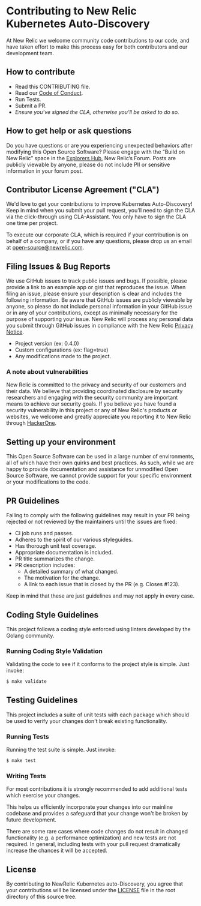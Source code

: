 # Contributing to New Relic Kubernetes Auto-Discovery

At New Relic we welcome community code contributions to our code, and have
taken effort to make this process easy for both contributors and our development
team.

## How to contribute

- Read this CONTRIBUTING file.
- Read our [Code of Conduct](https://opensource.newrelic.com/code-of-conduct/).
- Run Tests.
- Submit a PR.
- *Ensure you’ve signed the CLA, otherwise you’ll be asked to do so.*

## How to get help or ask questions

Do you have questions or are you experiencing unexpected behaviors after
modifying this Open Source Software? Please engage with the “Build on New
Relic” space in the [Explorers
Hub](https://discuss.newrelic.com/c/build-on-new-relic/Open-Source-Agents-SDKs),
New Relic’s Forum. Posts are publicly viewable by anyone, please do not include
PII or sensitive information in your forum post.

## Contributor License Agreement ("CLA")

We'd love to get your contributions to improve Kubernetes Auto-Discovery!
Keep in mind when you submit your pull request, you'll need to
sign the CLA via the click-through using CLA-Assistant. You only have to sign
the CLA one time per project.

To execute our corporate CLA, which is required if your contribution is on
behalf of a company, or if you have any questions, please drop us an email at
open-source@newrelic.com.

## Filing Issues & Bug Reports

We use GitHub issues to track public issues and bugs. If possible, please
provide a link to an example app or gist that reproduces the issue. When filing
an issue, please ensure your description is clear and includes the following
information. Be aware that GitHub issues are publicly viewable by anyone, so
please do not include personal information in your GitHub issue or in any of
your contributions, except as minimally necessary for the purpose of supporting
your issue. New Relic will process any personal data you submit through GitHub
issues in compliance with the New Relic [Privacy
Notice](https://newrelic.com/termsandconditions/privacy).

- Project version (ex: 0.4.0)
- Custom configurations (ex: flag=true)
- Any modifications made to the project.

### A note about vulnerabilities

New Relic is committed to the privacy and security of our customers and their
data. We believe that providing coordinated disclosure by security researchers
and engaging with the security community are important means to achieve our
security goals.  If you believe you have found a security vulnerability in this
project or any of New Relic's products or websites, we welcome and greatly
appreciate you reporting it to New Relic through
[HackerOne](https://hackerone.com/newrelic).

## Setting up your environment

This Open Source Software can be used in a large number of environments, all of
which have their own quirks and best practices. As such, while we are happy to
provide documentation and assistance for unmodified Open Source Software, we
cannot provide support for your specific environment or your modifications to
the code.

## PR Guidelines

Failing to comply with the following guidelines may result in your PR being
rejected or not reviewed by the maintainers until the issues are fixed:

- CI job runs and passes.
- Adheres to the spirit of our various styleguides.
- Has thorough unit test coverage.
- Appropriate documentation is included.
- PR title summarizes the change.
- PR description includes:
  - A detailed summary of what changed.
  - The motivation for the change.
  - A link to each issue that is closed by the PR (e.g. Closes #123).

Keep in mind that these are just guidelines and may not apply in every case.

## Coding Style Guidelines

This project follows a coding style enforced using linters developed by
the Golang community.

### Running Coding Style Validation

Validating the code to see if it conforms to the project style is simple. Just
invoke:

```bash
$ make validate
```

## Testing Guidelines

This project includes a suite of unit tests with each package which should be
used to verify your changes don't break existing functionality.

### Running Tests

Running the test suite is simple. Just invoke:

```bash
$ make test
```

### Writing Tests

For most contributions it is strongly recommended to add additional tests which
exercise your changes.

This helps us efficiently incorporate your changes into our mainline codebase
and provides a safeguard that your change won't be broken by future
development.

There are some rare cases where code changes do not result in changed
functionality (e.g. a performance optimization) and new tests are not required.
In general, including tests with your pull request dramatically increase the
chances it will be accepted.

## License

By contributing to NewRelic Kubernetes auto-Discovery, you agree that your
contributions will be licensed under the [LICENSE](LICENSE) file in the root
directory of this source tree.
